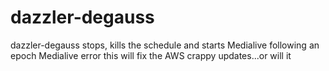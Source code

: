 # dazzler-degauss
dazzler-degauss stops, kills the schedule and starts Medialive following an epoch Medialive error 
this will fix the AWS crappy updates...or will it